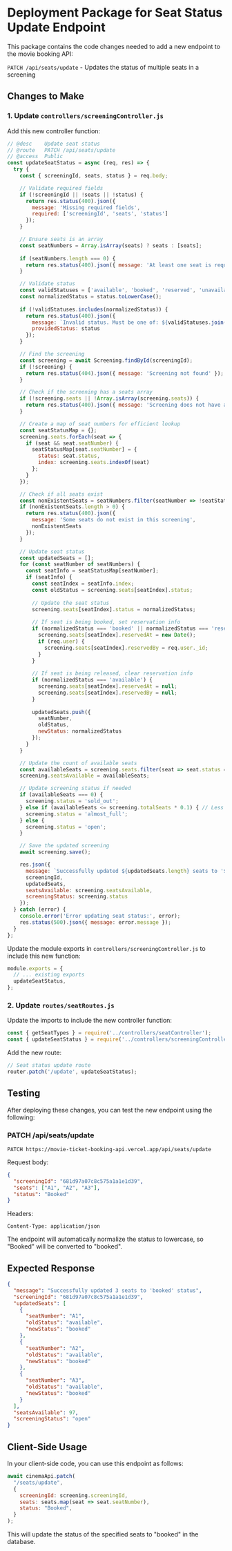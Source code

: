 # Deployment Package for Seat Status Update Endpoint

This package contains the code changes needed to add a new endpoint to the movie booking API:

`PATCH /api/seats/update` - Updates the status of multiple seats in a screening

## Changes to Make

### 1. Update `controllers/screeningController.js`

Add this new controller function:

```javascript
// @desc    Update seat status
// @route   PATCH /api/seats/update
// @access  Public
const updateSeatStatus = async (req, res) => {
  try {
    const { screeningId, seats, status } = req.body;

    // Validate required fields
    if (!screeningId || !seats || !status) {
      return res.status(400).json({ 
        message: 'Missing required fields',
        required: ['screeningId', 'seats', 'status']
      });
    }

    // Ensure seats is an array
    const seatNumbers = Array.isArray(seats) ? seats : [seats];
    
    if (seatNumbers.length === 0) {
      return res.status(400).json({ message: 'At least one seat is required' });
    }

    // Validate status
    const validStatuses = ['available', 'booked', 'reserved', 'unavailable', 'maintenance'];
    const normalizedStatus = status.toLowerCase();
    
    if (!validStatuses.includes(normalizedStatus)) {
      return res.status(400).json({ 
        message: `Invalid status. Must be one of: ${validStatuses.join(', ')}`,
        providedStatus: status
      });
    }

    // Find the screening
    const screening = await Screening.findById(screeningId);
    if (!screening) {
      return res.status(404).json({ message: 'Screening not found' });
    }

    // Check if the screening has a seats array
    if (!screening.seats || !Array.isArray(screening.seats)) {
      return res.status(400).json({ message: 'Screening does not have a valid seats array' });
    }

    // Create a map of seat numbers for efficient lookup
    const seatStatusMap = {};
    screening.seats.forEach(seat => {
      if (seat && seat.seatNumber) {
        seatStatusMap[seat.seatNumber] = {
          status: seat.status,
          index: screening.seats.indexOf(seat)
        };
      }
    });

    // Check if all seats exist
    const nonExistentSeats = seatNumbers.filter(seatNumber => !seatStatusMap[seatNumber]);
    if (nonExistentSeats.length > 0) {
      return res.status(400).json({
        message: 'Some seats do not exist in this screening',
        nonExistentSeats
      });
    }

    // Update seat status
    const updatedSeats = [];
    for (const seatNumber of seatNumbers) {
      const seatInfo = seatStatusMap[seatNumber];
      if (seatInfo) {
        const seatIndex = seatInfo.index;
        const oldStatus = screening.seats[seatIndex].status;
        
        // Update the seat status
        screening.seats[seatIndex].status = normalizedStatus;
        
        // If seat is being booked, set reservation info
        if (normalizedStatus === 'booked' || normalizedStatus === 'reserved') {
          screening.seats[seatIndex].reservedAt = new Date();
          if (req.user) {
            screening.seats[seatIndex].reservedBy = req.user._id;
          }
        }
        
        // If seat is being released, clear reservation info
        if (normalizedStatus === 'available') {
          screening.seats[seatIndex].reservedAt = null;
          screening.seats[seatIndex].reservedBy = null;
        }
        
        updatedSeats.push({
          seatNumber,
          oldStatus,
          newStatus: normalizedStatus
        });
      }
    }

    // Update the count of available seats
    const availableSeats = screening.seats.filter(seat => seat.status === 'available').length;
    screening.seatsAvailable = availableSeats;

    // Update screening status if needed
    if (availableSeats === 0) {
      screening.status = 'sold_out';
    } else if (availableSeats <= screening.totalSeats * 0.1) { // Less than 10% seats available
      screening.status = 'almost_full';
    } else {
      screening.status = 'open';
    }

    // Save the updated screening
    await screening.save();

    res.json({
      message: `Successfully updated ${updatedSeats.length} seats to '${normalizedStatus}' status`,
      screeningId,
      updatedSeats,
      seatsAvailable: screening.seatsAvailable,
      screeningStatus: screening.status
    });
  } catch (error) {
    console.error('Error updating seat status:', error);
    res.status(500).json({ message: error.message });
  }
};
```

Update the module exports in `controllers/screeningController.js` to include this new function:

```javascript
module.exports = {
  // ... existing exports
  updateSeatStatus,
};
```

### 2. Update `routes/seatRoutes.js`

Update the imports to include the new controller function:

```javascript
const { getSeatTypes } = require('../controllers/seatController');
const { updateSeatStatus } = require('../controllers/screeningController');
```

Add the new route:

```javascript
// Seat status update route
router.patch('/update', updateSeatStatus);
```

## Testing

After deploying these changes, you can test the new endpoint using the following:

### PATCH /api/seats/update

```
PATCH https://movie-ticket-booking-api.vercel.app/api/seats/update
```

Request body:
```json
{
  "screeningId": "681d97a07c8c575a1a1e1d39",
  "seats": ["A1", "A2", "A3"],
  "status": "Booked"
}
```

Headers:
```
Content-Type: application/json
```

The endpoint will automatically normalize the status to lowercase, so "Booked" will be converted to "booked".

## Expected Response

```json
{
  "message": "Successfully updated 3 seats to 'booked' status",
  "screeningId": "681d97a07c8c575a1a1e1d39",
  "updatedSeats": [
    {
      "seatNumber": "A1",
      "oldStatus": "available",
      "newStatus": "booked"
    },
    {
      "seatNumber": "A2",
      "oldStatus": "available",
      "newStatus": "booked"
    },
    {
      "seatNumber": "A3",
      "oldStatus": "available",
      "newStatus": "booked"
    }
  ],
  "seatsAvailable": 97,
  "screeningStatus": "open"
}
```

## Client-Side Usage

In your client-side code, you can use this endpoint as follows:

```javascript
await cinemaApi.patch(
  "/seats/update",
  {
    screeningId: screening.screeningId,
    seats: seats.map(seat => seat.seatNumber),
    status: "Booked",
  }
);
```

This will update the status of the specified seats to "booked" in the database.
